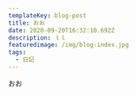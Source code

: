 ```yaml
---
templateKey: blog-post
title: おお
date: 2020-09-20T16:32:10.692Z
description: ｌｌ
featuredimage: /img/blog-index.jpg
tags:
  - 日記
---
```

おお